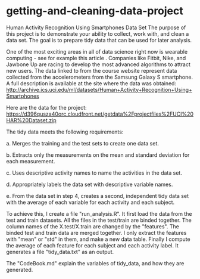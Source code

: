 # getting-and-cleaning-data-project
Human Activity Recognition Using Smartphones Data Set
The purpose of this project is to demonstrate your ability to collect, work with, and clean a data set. 
The goal is to prepare tidy data that can be used for later analysis. 

One of the most exciting areas in all of data science right now is wearable computing - see for example this article . 
Companies like Fitbit, Nike, and Jawbone Up are racing to develop the most advanced algorithms to attract new users. 
The data linked to from the course website represent data collected from the accelerometers from the Samsung Galaxy S smartphone.
A full description is available at the site where the data was obtained: 
http://archive.ics.uci.edu/ml/datasets/Human+Activity+Recognition+Using+Smartphones 

Here are the data for the project: 
https://d396qusza40orc.cloudfront.net/getdata%2Fprojectfiles%2FUCI%20HAR%20Dataset.zip 

The tidy data meets the following requirements:

a. Merges the training and the test sets to create one data set.

b. Extracts only the measurements on the mean and standard deviation for each measurement.

c. Uses descriptive activity names to name the activities in the data set.

d. Appropriately labels the data set with descriptive variable names.

e. From the data set in step 4, creates a second, independent tidy data set with the average of each variable for each activity and each subject.

To achieve this, I create a file "run_analysis.R". It first load the data from the test and train datasets. 
All the files in the test/train are binded together.
The column names of the X.test/X.train are changed by the "features". 
The binded test and train data are merged together. 
I only extract the features with "mean" or "std" in them, and make a new data table. 
Finally I compute the average of each feature for each subject and each activity label. 
It generates a file "tidy_data.txt" as an output. 

The "CodeBook.md" explain the variables of tidy_data, and how they are generated. 
